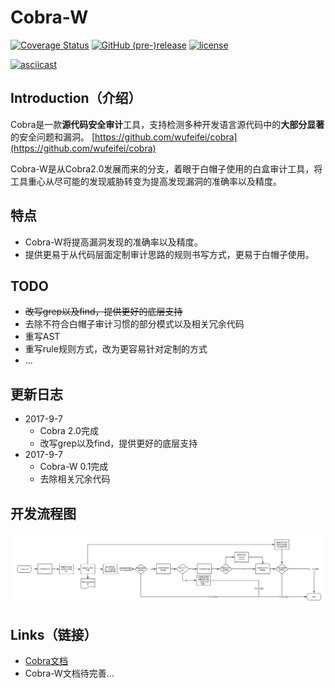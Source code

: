 # Cobra-W
[![Coverage Status](https://coveralls.io/repos/github/LoRexxar/Cobra-W/badge.svg?branch=master)](https://coveralls.io/github/LoRexxar/Cobra-W?branch=master)
[![GitHub (pre-)release](https://img.shields.io/github/release/LoRexxar/Cobra-W/all.svg)](https://github.com/LoRexxar/Cobra-W/releases)
[![license](https://img.shields.io/github/license/mashape/apistatus.svg?maxAge=2592000)](https://github.com/wufeifei/cobra/blob/master/LICENSE)

[![asciicast](https://raw.githubusercontent.com/LoRexxar/Cobra-W/master/docs/report_03.jpg)](https://asciinema.org/a/132572)

## Introduction（介绍）
Cobra是一款**源代码安全审计**工具，支持检测多种开发语言源代码中的**大部分显著**的安全问题和漏洞。
[https://github.com/wufeifei/cobra](https://github.com/wufeifei/cobra)

Cobra-W是从Cobra2.0发展而来的分支，着眼于白帽子使用的白盒审计工具，将工具重心从尽可能的发现威胁转变为提高发现漏洞的准确率以及精度。

## 特点
- Cobra-W将提高漏洞发现的准确率以及精度。
- 提供更易于从代码层面定制审计思路的规则书写方式，更易于白帽子使用。

## TODO
- <del>改写grep以及find，提供更好的底层支持</del>
- 去除不符合白帽子审计习惯的部分模式以及相关冗余代码
- 重写AST
- 重写rule规则方式，改为更容易针对定制的方式
- ...

## 更新日志
- 2017-9-7
    - Cobra 2.0完成
    - 改写grep以及find，提供更好的底层支持
- 2017-9-7
    - Cobra-W 0.1完成
    - 去除相关冗余代码

## 开发流程图
![./docs/cobra-W.png](./docs/cobra-W.png)

## Links（链接）
- [Cobra文档](https://wufeifei.github.io/cobra/)
- Cobra-W文档待完善...
